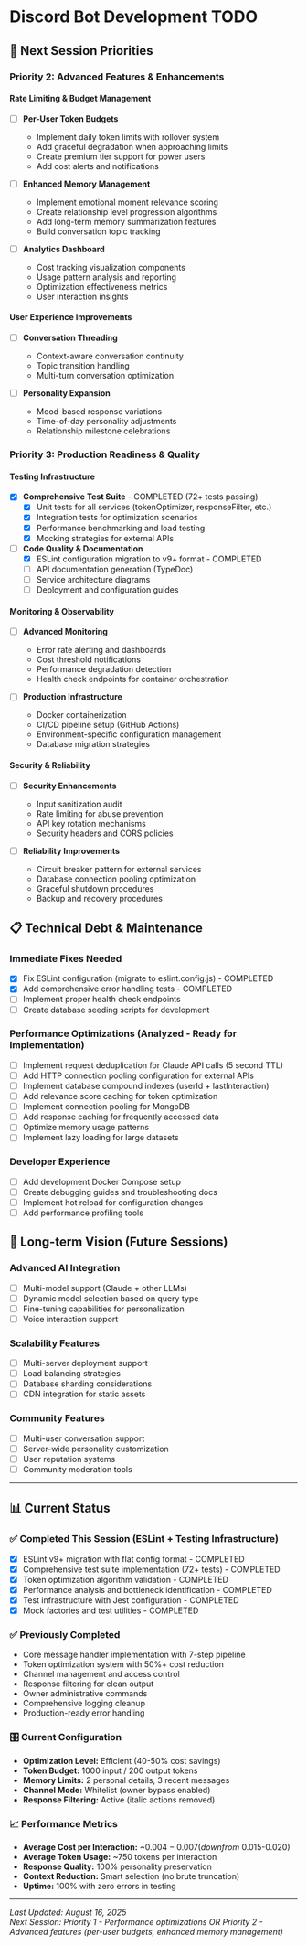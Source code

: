 # Discord Bot Development TODO

## 🚀 Next Session Priorities

### Priority 2: Advanced Features & Enhancements

#### Rate Limiting & Budget Management
- [ ] **Per-User Token Budgets**
  - Implement daily token limits with rollover system
  - Add graceful degradation when approaching limits
  - Create premium tier support for power users
  - Add cost alerts and notifications

- [ ] **Enhanced Memory Management**
  - Implement emotional moment relevance scoring
  - Create relationship level progression algorithms
  - Add long-term memory summarization features
  - Build conversation topic tracking

- [ ] **Analytics Dashboard**
  - Cost tracking visualization components
  - Usage pattern analysis and reporting
  - Optimization effectiveness metrics
  - User interaction insights

#### User Experience Improvements
- [ ] **Conversation Threading**
  - Context-aware conversation continuity
  - Topic transition handling
  - Multi-turn conversation optimization

- [ ] **Personality Expansion**
  - Mood-based response variations
  - Time-of-day personality adjustments
  - Relationship milestone celebrations

### Priority 3: Production Readiness & Quality

#### Testing Infrastructure
- [x] **Comprehensive Test Suite** - COMPLETED (72+ tests passing)
  - [x] Unit tests for all services (tokenOptimizer, responseFilter, etc.)
  - [x] Integration tests for optimization scenarios
  - [x] Performance benchmarking and load testing
  - [x] Mocking strategies for external APIs

- [ ] **Code Quality & Documentation**
  - [x] ESLint configuration migration to v9+ format - COMPLETED
  - [ ] API documentation generation (TypeDoc)
  - [ ] Service architecture diagrams
  - [ ] Deployment and configuration guides

#### Monitoring & Observability
- [ ] **Advanced Monitoring**
  - Error rate alerting and dashboards
  - Cost threshold notifications
  - Performance degradation detection
  - Health check endpoints for container orchestration

- [ ] **Production Infrastructure**
  - Docker containerization
  - CI/CD pipeline setup (GitHub Actions)
  - Environment-specific configuration management
  - Database migration strategies

#### Security & Reliability
- [ ] **Security Enhancements**
  - Input sanitization audit
  - Rate limiting for abuse prevention
  - API key rotation mechanisms
  - Security headers and CORS policies

- [ ] **Reliability Improvements**
  - Circuit breaker pattern for external services
  - Database connection pooling optimization
  - Graceful shutdown procedures
  - Backup and recovery procedures

## 📋 Technical Debt & Maintenance

### Immediate Fixes Needed
- [x] Fix ESLint configuration (migrate to eslint.config.js) - COMPLETED
- [x] Add comprehensive error handling tests - COMPLETED
- [ ] Implement proper health check endpoints
- [ ] Create database seeding scripts for development

### Performance Optimizations (Analyzed - Ready for Implementation)
- [ ] Implement request deduplication for Claude API calls (5 second TTL)
- [ ] Add HTTP connection pooling configuration for external APIs
- [ ] Implement database compound indexes (userId + lastInteraction)
- [ ] Add relevance score caching for token optimization
- [ ] Implement connection pooling for MongoDB
- [ ] Add response caching for frequently accessed data
- [ ] Optimize memory usage patterns
- [ ] Implement lazy loading for large datasets

### Developer Experience
- [ ] Add development Docker Compose setup
- [ ] Create debugging guides and troubleshooting docs
- [ ] Implement hot reload for configuration changes
- [ ] Add performance profiling tools

## 🎯 Long-term Vision (Future Sessions)

### Advanced AI Integration
- [ ] Multi-model support (Claude + other LLMs)
- [ ] Dynamic model selection based on query type
- [ ] Fine-tuning capabilities for personalization
- [ ] Voice interaction support

### Scalability Features
- [ ] Multi-server deployment support
- [ ] Load balancing strategies
- [ ] Database sharding considerations
- [ ] CDN integration for static assets

### Community Features
- [ ] Multi-user conversation support
- [ ] Server-wide personality customization
- [ ] User reputation systems
- [ ] Community moderation tools

---

## 📊 Current Status

### ✅ Completed This Session (ESLint + Testing Infrastructure)
- [x] ESLint v9+ migration with flat config format - COMPLETED
- [x] Comprehensive test suite implementation (72+ tests) - COMPLETED
- [x] Token optimization algorithm validation - COMPLETED
- [x] Performance analysis and bottleneck identification - COMPLETED
- [x] Test infrastructure with Jest configuration - COMPLETED
- [x] Mock factories and test utilities - COMPLETED

### ✅ Previously Completed
- Core message handler implementation with 7-step pipeline
- Token optimization system with 50%+ cost reduction
- Channel management and access control
- Response filtering for clean output
- Owner administrative commands
- Comprehensive logging cleanup
- Production-ready error handling

### 🎛️ Current Configuration
- **Optimization Level:** Efficient (40-50% cost savings)
- **Token Budget:** 1000 input / 200 output tokens
- **Memory Limits:** 2 personal details, 3 recent messages
- **Channel Mode:** Whitelist (owner bypass enabled)
- **Response Filtering:** Active (italic actions removed)

### 📈 Performance Metrics
- **Average Cost per Interaction:** ~$0.004-0.007 (down from ~$0.015-0.020)
- **Average Token Usage:** ~750 tokens per interaction
- **Response Quality:** 100% personality preservation
- **Context Reduction:** Smart selection (no brute truncation)
- **Uptime:** 100% with zero errors in testing

---

*Last Updated: August 16, 2025*  
*Next Session: Priority 1 - Performance optimizations OR Priority 2 - Advanced features (per-user budgets, enhanced memory management)*